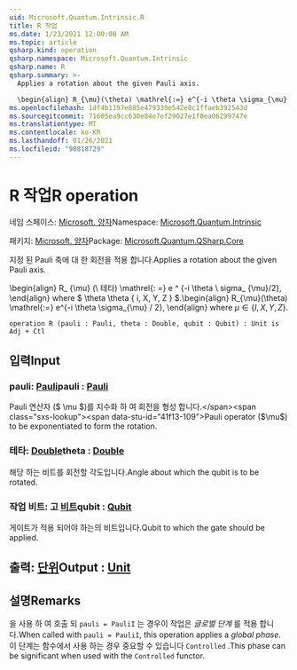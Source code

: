 ```yaml
---
uid: Microsoft.Quantum.Intrinsic.R
title: R 작업
ms.date: 1/23/2021 12:00:00 AM
ms.topic: article
qsharp.kind: operation
qsharp.namespace: Microsoft.Quantum.Intrinsic
qsharp.name: R
qsharp.summary: >-
  Applies a rotation about the given Pauli axis.

  \begin{align} R_{\mu}(\theta) \mathrel{:=} e^{-i \theta \sigma_{\mu} / 2}, \end{align} where $\mu \in \{I, X, Y, Z\}$.
ms.openlocfilehash: 1df4b1197e885e479339e542e8c1ffaeb392543d
ms.sourcegitcommit: 71605ea9cc630e84e7ef29027e1f0ea06299747e
ms.translationtype: MT
ms.contentlocale: ko-KR
ms.lasthandoff: 01/26/2021
ms.locfileid: "98818729"
---
```

# <a name="r-operation"></a><span data-ttu-id="41f13-102">R 작업</span><span class="sxs-lookup"><span data-stu-id="41f13-102">R operation</span></span>

<span data-ttu-id="41f13-103">네임 스페이스: [Microsoft. 양자](xref:Microsoft.Quantum.Intrinsic)</span><span class="sxs-lookup"><span data-stu-id="41f13-103">Namespace: [Microsoft.Quantum.Intrinsic](xref:Microsoft.Quantum.Intrinsic)</span></span>

<span data-ttu-id="41f13-104">패키지: [Microsoft. 양자](https://nuget.org/packages/Microsoft.Quantum.QSharp.Core)</span><span class="sxs-lookup"><span data-stu-id="41f13-104">Package: [Microsoft.Quantum.QSharp.Core](https://nuget.org/packages/Microsoft.Quantum.QSharp.Core)</span></span>


<span data-ttu-id="41f13-105">지정 된 Pauli 축에 대 한 회전을 적용 합니다.</span><span class="sxs-lookup"><span data-stu-id="41f13-105">Applies a rotation about the given Pauli axis.</span></span>

<span data-ttu-id="41f13-106">\begin{align} R_ {\mu} (\ 테타) \mathrel{: =} e ^ {-i \theta \ sigma_ {\mu}/2}, \end{align} where $ \theta \theta \{ i, X, Y, Z \} $.</span><span class="sxs-lookup"><span data-stu-id="41f13-106">\begin{align} R_{\mu}(\theta) \mathrel{:=} e^{-i \theta \sigma_{\mu} / 2}, \end{align} where $\mu \in \{I, X, Y, Z\}$.</span></span>

```qsharp
operation R (pauli : Pauli, theta : Double, qubit : Qubit) : Unit is Adj + Ctl
```


## <a name="input"></a><span data-ttu-id="41f13-107">입력</span><span class="sxs-lookup"><span data-stu-id="41f13-107">Input</span></span>

### <a name="pauli--pauli"></a><span data-ttu-id="41f13-108">pauli: [Pauli](xref:microsoft.quantum.lang-ref.pauli)</span><span class="sxs-lookup"><span data-stu-id="41f13-108">pauli : [Pauli](xref:microsoft.quantum.lang-ref.pauli)</span></span>

<span data-ttu-id="41f13-109">Pauli 연산자 ($ \mu $)를 지수화 하 여 회전을 형성 합니다.</span><span class="sxs-lookup"><span data-stu-id="41f13-109">Pauli operator ($\mu$) to be exponentiated to form the rotation.</span></span>


### <a name="theta--double"></a><span data-ttu-id="41f13-110">테타: [Double](xref:microsoft.quantum.lang-ref.double)</span><span class="sxs-lookup"><span data-stu-id="41f13-110">theta : [Double](xref:microsoft.quantum.lang-ref.double)</span></span>

<span data-ttu-id="41f13-111">해당 하는 비트를 회전할 각도입니다.</span><span class="sxs-lookup"><span data-stu-id="41f13-111">Angle about which the qubit is to be rotated.</span></span>


### <a name="qubit--qubit"></a><span data-ttu-id="41f13-112">작업 비트: 고 [비트](xref:microsoft.quantum.lang-ref.qubit)</span><span class="sxs-lookup"><span data-stu-id="41f13-112">qubit : [Qubit](xref:microsoft.quantum.lang-ref.qubit)</span></span>

<span data-ttu-id="41f13-113">게이트가 적용 되어야 하는의 비트입니다.</span><span class="sxs-lookup"><span data-stu-id="41f13-113">Qubit to which the gate should be applied.</span></span>



## <a name="output--unit"></a><span data-ttu-id="41f13-114">출력: [단위](xref:microsoft.quantum.lang-ref.unit)</span><span class="sxs-lookup"><span data-stu-id="41f13-114">Output : [Unit](xref:microsoft.quantum.lang-ref.unit)</span></span>



## <a name="remarks"></a><span data-ttu-id="41f13-115">설명</span><span class="sxs-lookup"><span data-stu-id="41f13-115">Remarks</span></span>

<span data-ttu-id="41f13-116">을 사용 하 여 호출 되 `pauli = PauliI` 는 경우이 작업은 *글로벌 단계* 를 적용 합니다.</span><span class="sxs-lookup"><span data-stu-id="41f13-116">When called with `pauli = PauliI`, this operation applies a *global phase*.</span></span> <span data-ttu-id="41f13-117">이 단계는 함수에서 사용 하는 경우 중요할 수 있습니다 `Controlled` .</span><span class="sxs-lookup"><span data-stu-id="41f13-117">This phase can be significant when used with the `Controlled` functor.</span></span>